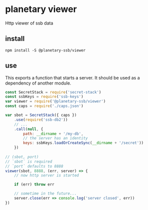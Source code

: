 # planetary viewer

Http viewer of ssb data

## install
```
npm install -S @planetary-ssb/viewer
```

## use
This exports a function that starts a server. It should be used as a dependency of another module.

```js
const SecretStack = require('secret-stack')
const ssbKeys = require('ssb-keys')
var viewer = require('@planetary-ssb/viewer')
const caps = require('./caps.json')

var sbot = SecretStack({ caps })
    .use(require('ssb-db2'))
    // ...
    .call(null, {
        path: __dirname + '/my-db',
        // the server has an identity
        keys: ssbKeys.loadOrCreateSync(__dirname + '/secret'))
    })
    
// (sbot, port)
// `sbot` is required
// `port` defaults to 8888
viewer(sbot, 8888, (err, server) => {
    // now http server is started

    if (err) throw err

    // sometime in the future...
    server.close(err => console.log('server closed', err))
})

```
